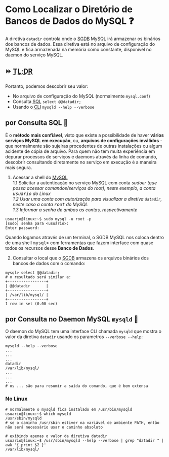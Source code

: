 # Como **Localizar** o **Diretório de Bancos de Dados do MySQL** :question:

A diretiva `datadir` controla onde o <abbr title="Sistema Gerenciador de Banco de Dados">SGDB</abbr> MySQL irá armazenar os binários dos bancos de dados. Essa diretiva está no arquivo de configuração do MySQL e fica armazenada na memória como constante, disponível no daemon do serviço MySQL.

## :fast_forward: <abbr title="Too Long; Didn’t Read" lang="en">TL;DR</abbr>

Portanto, podemos descobrir seu valor:
- No arquivo de configuração do MySQL (normalmente `mysql.conf`)
- Consulta <abbr title="Structured Query Language" lang="en">SQL</abbr> `select @@datadir;`
- Usando o <abbr title="Command Line Interface" lang="en">CLI</abbr> `mysqld --help --verbose`

## por Consulta SQL :abacus:

É o **método mais confiável**, visto que existe a possibilidade de haver **vários serviços MySQL em execução**, ou, **arquivos de configurações inválidos** - que normalmente são sujeiras procedentes de outras instalações ou algum acidente de cópia de arquivo. Para quem não tem muita experiência em depurar processos de serviços e daemons através da linha de comando, descobrir consultando diretamente no serviço em execução é a maneira mais segura.

1. Acessar a shell do [<abbr title="My Structured Query Language" lang="en">MySQL</abbr>](https://www.oracle.com/br/mysql/)  
  1.1 Solicitar a autenticação no serviço MySQL com conta <dfn>sudoer<dfn> (que possa acessar comandos/serviços do root), neste exemplo, a conta <kbd><var>usuario</var></kbd> do Linux  
  1.2 Usar uma conta com autorização para visualizar a diretiva `datadir`, neste caso a conta <kbd><var>root</var></kbd> do MySQL  
  1.3 Informar a senha de ambas as contas, respectivamente  
  ```console
  usuario@linux:~$ sudo mysql -u root -p
  [sudo] senha para <usuário>:
  Enter password:
  ```
  Quando logamos através de um terminal, o SGDB MySQL nos coloca dentro de uma shell <samp>mysql></samp> com ferramentas que fazem interface com quase todos os recursos desse **Banco de Dados**.
  
2. Consultar o local que o <abbr title="Sistema Gerenciador de Banco de Dados">SGDB</abbr> armazena os arquivos binários dos bancos de dados com o comando:
  ```console
  mysql> select @@datadir;  
  # o resultado será similar a:
  +-----------------+
  | @@datadir       |
  +-----------------+
  | /var/lib/mysql/ |
  +-----------------+
  1 row in set (0.00 sec)
  ```

## por Consulta no **Daemon MySQL** `mysqld` :brain:

O daemon do MySQL tem uma interface CLI chamada `mysqld` que mostra o valor da diretiva `datadir` usando os parametros `--verbose --help`:  

```console
mysqld --help --verbose
... 
...
...
datadir                                                      /var/lib/mysql/
...
...
...
# os ... são para resumir a saída do comando, que é bem extensa
```

###  No Linux

```console
# normalmente o mysqld fica instalado em /usr/bin/mysqld
usuario@linux:~$ which mysqld
/usr/sbin/mysqld
# se o caminho /usr/sbin estiver na variável de ambiente PATH, então não será necessário usar o caminho absoluto
```
```console
# exibindo apenas o valor da diretiva datadir
usuario@linux:~$ /usr/sbin/mysqld --help --verbose | grep "datadir " |  awk '{ print $2 }'
/var/lib/mysql/
```

